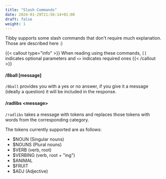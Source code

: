```yaml
---
title: "Slash Commands"
date: 2024-01-29T21:56:14+01:00
draft: false
weight: 1
---
```


Tibby supports some slash commands that don't require much explanation. Those are described here :)

<!--more-->

{{< callout type="info" >}}
When reading using these commands, `[]` indicates optional parameters and `<>` indicates required ones
{{< /callout >}}

#### /8ball [message]
`/8ball` provides you with a yes or no answer, if you give it a message (ideally a question) it will be included in the response.

#### /radlibs \<message\>
`/radlibs` takes a message with tokens and replaces those tokens with words from the corresponding category.  

The tokens currently supported are as follows:
 - $NOUN (Singular nouns)
 - $NOUNS (Plural nouns)
 - $VERB (verb, root)
 - $VERBING (verb, root + "ing")
 - $ANIMAL
 - $FRUIT
 - $ADJ (Adjective)






